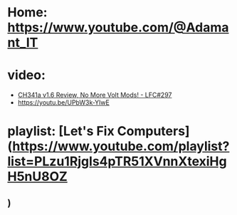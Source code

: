 # Home: https://www.youtube.com/@Adamant_IT

# video:
- [CH341a v1.6 Review, No More Volt Mods! - LFC#297](https://youtu.be/7_mnuuXyPiI)
- https://youtu.be/UPbW3k-YlwE

# playlist: [Let's Fix Computers](https://www.youtube.com/playlist?list=PLzu1Rjgls4pTR51XVnnXtexiHgH5nU8OZ
)
- 
